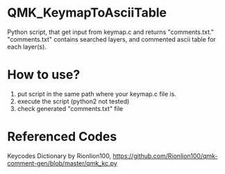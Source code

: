 # QMK_KeymapToAsciiTable
Python script, that get input from keymap.c and returns "comments.txt." "comments.txt" contains searched layers, and commented ascii table for each layer(s).


# How to use?
1. put script in the same path where your keymap.c file is.
2. execute the script (python2 not tested)
3. check generated "comments.txt" file

# Referenced Codes
Keycodes Dictionary by Rionlion100, https://github.com/Rionlion100/qmk-comment-gen/blob/master/qmk_kc.py
